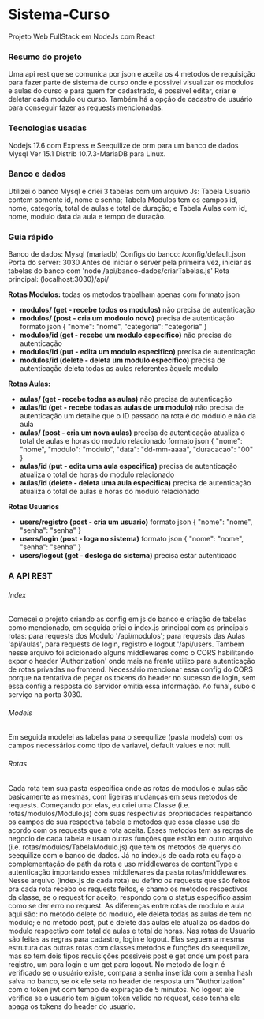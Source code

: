 # Sistema-Curso
Projeto Web FullStack em NodeJs com React

### Resumo do projeto
Uma api rest que se comunica por json e aceita os 4 metodos de requisição para fazer parte de sistema de curso onde é possivel visualizar os modulos e aulas do curso e para quem for cadastrado, é possivel editar, criar e deletar cada modulo ou curso. Também há a opção de cadastro de usuário para conseguir fazer as requests mencionadas.

### Tecnologias usadas
Nodejs 17.6 com Express e Seequilize de orm para um banco de dados Mysql Ver 15.1 Distrib 10.7.3-MariaDB para Linux.

### Banco e dados
Utilizei o banco Mysql e criei 3 tabelas com um arquivo Js: Tabela Usuario contem somente id, nome e senha; Tabela Modulos tem os campos id, nome, categoria, total de aulas e total de duração; e Tabela Aulas com id, nome, modulo data da aula e tempo de duração.

### Guia rápido
Banco de dados: Mysql (mariadb)
Configs do banco: /config/default.json
Porta do server: 3030
Antes de iniciar o server pela primeira vez, iniciar as tabelas do banco com 'node /api/banco-dados/criarTabelas.js'
Rota principal: (localhost:3030)/api/

**Rotas Modulos:**
todas os metodos trabalham apenas com formato json
- **modulos/ (get - recebe todos os modulos)**
não precisa de autenticação
- **modulos/ (post - cria um modoulo novo)**
precisa de autenticação
formato json 
{
    "nome": "nome", 
    "categoria": "categoria"
}
- **modulos/id (get - recebe um modulo especifico)**
não precisa de autenticação
- **modulos/id (put - edita um modulo especifico)**
precisa de autenticação
- **modulos/id (delete - deleta um modulo especifico)**
precisa de autenticação
deleta todas as aulas referentes àquele modulo

**Rotas Aulas:**
- **aulas/ (get - recebe todas as aulas)**
não precisa de autenticação
- **aulas/id (get - recebe todas as aulas de um modulo)**
não precisa de autenticação
um detalhe que o ID passado na rota é do módulo e não da aula
- **aulas/ (post - cria um nova aulas)**
precisa de autenticação
atualiza o total de aulas e horas do modulo relacionado
formato json 
{
    "nome": "nome", 
    "modulo": "modulo", 
    "data": "dd-mm-aaaa", 
    "duracacao": "00"
}
- **aulas/id (put - edita uma aula especifica)**
precisa de autenticação
atualiza o total de horas do modulo relacionado
- **aulas/id (delete - deleta uma aula especifica)**
precisa de autenticação
atualiza o total de aulas e horas do modulo relacionado

**Rotas Usuarios**
- **users/registro (post - cria um usuario)**
formato json
{
    "nome": "nome",
    "senha": "senha"
}
- **users/login (post - loga no sistema)**
formato json
{
    "nome": "nome",
    "senha": "senha"
}
- **users/logout (get - desloga do sistema)**
precisa estar autenticado



### A API REST
###### Index
Comecei o projeto criando as config em js do banco e criação de tabelas como mencionado, em seguida criei o index.js principal com as principais rotas: para requests dos Modulo '/api/modulos'; para requests das Aulas 'api/aulas', para requests de login, registro e logout '/api/users. Tambem nesse arquivo foi adicionado alguns middlewares como o CORS habilitando expor o header 'Authorization' onde mais na frente utilizo para autenticação de rotas privadas no frontend. Necessário mencionar essa config do CORS porque na tentativa de pegar os tokens do header no sucesso de login, sem essa config a resposta do servidor omitia essa informação. Ao funal, subo o serviço na porta 3030.

###### Models
Em seguida modelei as tabelas para o seequilize (pasta models) com os campos necessários como tipo de variavel, default values e not null.

###### Rotas
Cada rota tem sua pasta especifica onde as rotas de modulos e aulas são basicamente as mesmas, com ligeiras mudanças em seus metodos de requests. Começando por elas, eu criei uma Classe (i.e. rotas/modulos/Modulo.js) com suas respectivias propriedades respeitando os campos de sua respectiva tabela e metodos que essa classe usa de acordo com os requests que a rota aceita. Esses metodos tem as regras de negocio de cada tabela e usam outras funções que estão em outro arquivo (i.e. rotas/modulos/TabelaModulo.js) que tem os metodos de querys do seequilize com o banco de dados.
Já no index.js de cada rota eu faço a complementação do path da rota e uso middlewares de contentType e autenticação importando esses middlewares da pasta rotas/middlewares. Nesse arquivo (index.js de cada rota) eu defino os requests que são feitos pra cada rota recebo os requests feitos, e chamo os metodos respectivos da classe, se o request for aceito, respondo com o status especifico assim como se der erro no request. As diferenças entre rotas de modulo e aula aqui são: no metodo delete do modulo, ele deleta todas as aulas de tem no modulo; e no metodo post, put e delete das aulas ele atualiza os dados do modulo respectivo com total de aulas e total de horas.
Nas rotas de Usuario são feitas as regras para cadastro, login e logout. Elas seguem a mesma estrutura das outras rotas com classes metodos e funções do seequeilize, mas so tem dois tipos requisições possiveis post e get onde um post para registro, um para login e um get para logout. No metodo de login é verificado se o usuário existe, compara a senha inserida com a senha hash salva no banco, se ok ele seta no header de resposta um "Authorization" com o token jwt com tempo de expiração de 5 minutos. No logout ele verifica se o usuario tem algum token valido no request, caso tenha ele apaga os tokens do header do usuario.